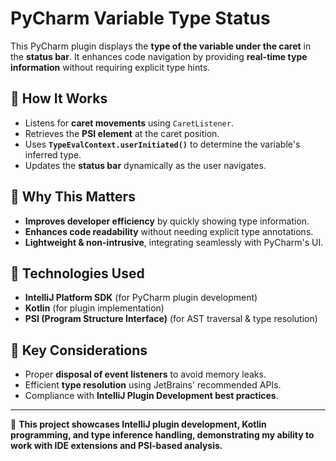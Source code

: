 # PyCharm Variable Type Status  

This PyCharm plugin displays the **type of the variable under the caret** in the **status bar**. It enhances code navigation by providing **real-time type information** without requiring explicit type hints.  

## **🔹 How It Works**
- Listens for **caret movements** using `CaretListener`.  
- Retrieves the **PSI element** at the caret position.  
- Uses **`TypeEvalContext.userInitiated()`** to determine the variable's inferred type.  
- Updates the **status bar** dynamically as the user navigates.  

## **🔹 Why This Matters**
- **Improves developer efficiency** by quickly showing type information.  
- **Enhances code readability** without needing explicit type annotations.  
- **Lightweight & non-intrusive**, integrating seamlessly with PyCharm's UI.  

## **🔹 Technologies Used**
- **IntelliJ Platform SDK** (for PyCharm plugin development)  
- **Kotlin** (for plugin implementation)  
- **PSI (Program Structure Interface)** (for AST traversal & type resolution)  

## **🔹 Key Considerations**
- Proper **disposal of event listeners** to avoid memory leaks.  
- Efficient **type resolution** using JetBrains' recommended APIs.  
- Compliance with **IntelliJ Plugin Development best practices**.  

---
🚀 **This project showcases IntelliJ plugin development, Kotlin programming, and type inference handling, demonstrating my ability to work with IDE extensions and PSI-based analysis.**  
